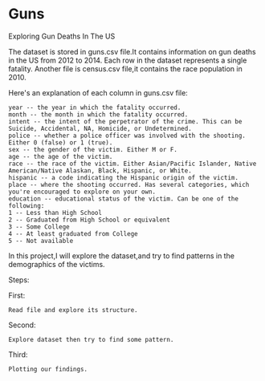 # Guns
Exploring Gun Deaths In The US

The dataset is stored in guns.csv file.It contains information on gun deaths 
in the US from 2012 to 2014. Each row in the dataset represents a single fatality. Another file is census.csv file,it contains the race population in 2010.

Here's an explanation of each column in guns.csv file:

	year -- the year in which the fatality occurred.
	month -- the month in which the fatality occurred.
	intent -- the intent of the perpetrator of the crime. This can be Suicide, Accidental, NA, Homicide, or Undetermined.
	police -- whether a police officer was involved with the shooting. Either 0 (false) or 1 (true).
	sex -- the gender of the victim. Either M or F.
	age -- the age of the victim.
	race -- the race of the victim. Either Asian/Pacific Islander, Native American/Native Alaskan, Black, Hispanic, or White.
	hispanic -- a code indicating the Hispanic origin of the victim.
	place -- where the shooting occurred. Has several categories, which you're encouraged to explore on your own.
	education -- educational status of the victim. Can be one of the following:
	1 -- Less than High School
	2 -- Graduated from High School or equivalent
	3 -- Some College
	4 -- At least graduated from College
	5 -- Not available
	
In this project,I will explore the dataset,and try to find patterns in the demographics of 
the victims.

Steps:

First:

	Read file and explore its structure.
Second:

	Explore dataset then try to find some pattern.
Third:

	Plotting our findings.

